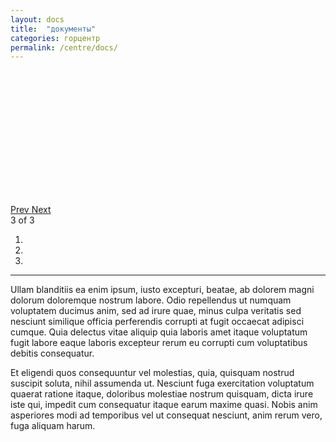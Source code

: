 ```yaml
---
layout: docs
title:  "документы"
categories: горцентр
permalink: /centre/docs/
---
```

<div class="slideshow-wrapper">
        <span class="preloader"></span>
        <div class="orbit-container orbit-stack-on-small"><ul id="featured1" data-orbit="" data-options="timer_speed:5000;" class="orbit-slides-container" style="margin-left: -300%; width: 500%; height: 200px;">
          <li data-orbit-slide="" style="width: 20%;">
            <img src="{{site.url}}/avpnw/img/heads.jpg">
            <div class="orbit-caption">
              Caption Three. Pellentesque habitant morbi tristique senectus et netus et malesuada fames ac turpis egestas.
            </div>
          </li>
          <li class="" style="width: 20%;">
            <img src="{{site.url}}/avpnw/img/heads.jpg">
            <div class="orbit-caption">
              Caption One. Pellentesque habitant morbi tristique senectus et netus et malesuada fames ac turpis egestas.
            </div>
          </li>
          <li style="width: 20%;" class="">
            <img src="{{site.url}}/avpnw/img/hends.jpg">
            <div class="orbit-caption">
              Caption Two. Pellentesque habitant morbi tristique senectus et netus et malesuada fames ac turpis egestas.
            </div>
          </li>
          <li style="width: 20%;" class="active">
            <img src="{{site.url}}/avpnw/img/ent.jpg">
            <div class="orbit-caption">
              Caption Three. Pellentesque habitant morbi tristique senectus et netus et malesuada fames ac turpis egestas.
            </div>
          </li>
        <li data-orbit-slide="" style="width: 20%;">
            <img src="{{site.url}}/avpnw/img/ent.jpg">
            <div class="orbit-caption">
              Caption One. Pellentesque habitant morbi tristique senectus et netus et malesuada fames ac turpis egestas.
            </div>
          </li></ul><a href="#" class="orbit-prev">Prev <span></span></a><a href="#" class="orbit-next">Next <span></span></a><div class="orbit-slide-number"><span>3</span> of <span>3</span></div><div class="orbit-timer paused"><span></span><div class="orbit-progress" style="width: 0%;"></div></div></div><ol class="orbit-bullets"><li data-orbit-slide-number="1" class=""></li><li data-orbit-slide-number="2" class=""></li><li data-orbit-slide-number="3" class="active"></li></ol>
</div>
<hr>
<p>Ullam blanditiis ea enim ipsum, iusto excepturi, beatae, ab dolorem magni
            dolorum doloremque nostrum labore. Odio repellendus ut numquam voluptatem
            ducimus anim, sed ad irure quae, minus culpa veritatis sed nesciunt similique
            officia perferendis corrupti at fugit occaecat adipisci cumque. Quia delectus
            vitae aliquip quia laboris amet itaque voluptatum fugit labore eaque laboris
            excepteur rerum eu corrupti cum voluptatibus debitis consequatur.</p>
<p>Et eligendi quos consequuntur vel molestias, quia, quisquam nostrud suscipit
            soluta, nihil assumenda ut. Nesciunt fuga exercitation voluptatum quaerat
            ratione itaque, doloribus molestiae nostrum quisquam, dicta irure iste
            qui, impedit cum consequatur itaque earum maxime quasi. Nobis anim asperiores
            modi ad temporibus vel ut consequat nesciunt, anim rerum vero, fuga aliquam
            harum.</p>